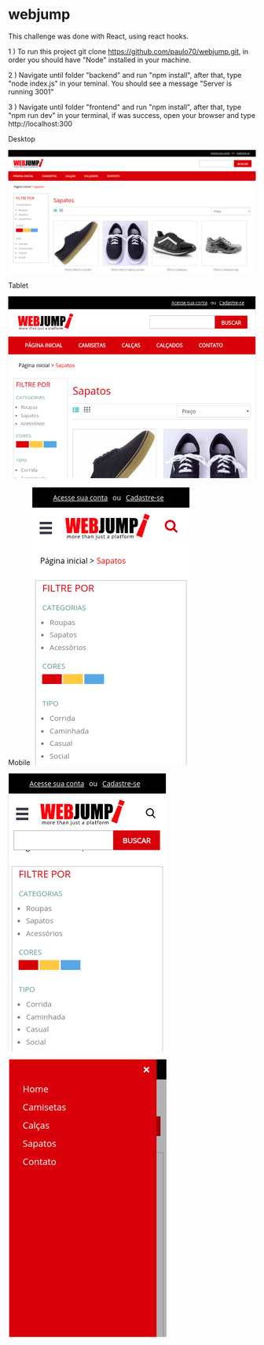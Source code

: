 # webjump
This challenge was done with React, using react hooks.

1 ) To run this project git clone  https://github.com/paulo70/webjump.git, in order you should have "Node" installed in your machine.

2 ) Navigate until folder "backend" and run "npm install", after that, type "node index.js" in your teminal. You should see a message "Server is running 3001"

3 ) Navigate until folder "frontend" and run "npm install", after that, type "npm run dev" in your terminal, if was success, open your browser and type http://localhost:300

Desktop

![Alt text](/frontend/src/assets/desktop.png?raw=true "Desktop screen")

Tablet

![Alt text](/frontend/src/assets/tablet.png?raw=true "Desktop screen")

Mobile
![Alt text](/frontend/src/assets/mobile.png?raw=true "Desktop screen")

![Alt text](/frontend/src/assets/search.png?raw=true "Desktop screen")


![Alt text](/frontend/src/assets/menu.png?raw=true "Desktop screen")
